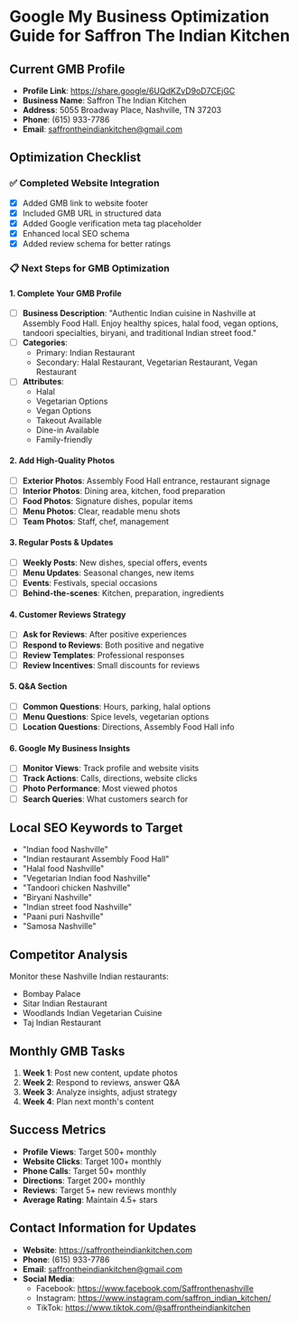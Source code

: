 # Google My Business Optimization Guide for Saffron The Indian Kitchen

## Current GMB Profile
- **Profile Link**: https://share.google/6UQdKZvD9oD7CEjGC
- **Business Name**: Saffron The Indian Kitchen
- **Address**: 5055 Broadway Place, Nashville, TN 37203
- **Phone**: (615) 933-7786
- **Email**: saffrontheindiankitchen@gmail.com

## Optimization Checklist

### ✅ Completed Website Integration
- [x] Added GMB link to website footer
- [x] Included GMB URL in structured data
- [x] Added Google verification meta tag placeholder
- [x] Enhanced local SEO schema
- [x] Added review schema for better ratings

### 📋 Next Steps for GMB Optimization

#### 1. Complete Your GMB Profile
- [ ] **Business Description**: "Authentic Indian cuisine in Nashville at Assembly Food Hall. Enjoy healthy spices, halal food, vegan options, tandoori specialties, biryani, and traditional Indian street food."
- [ ] **Categories**: 
  - Primary: Indian Restaurant
  - Secondary: Halal Restaurant, Vegetarian Restaurant, Vegan Restaurant
- [ ] **Attributes**: 
  - Halal
  - Vegetarian Options
  - Vegan Options
  - Takeout Available
  - Dine-in Available
  - Family-friendly

#### 2. Add High-Quality Photos
- [ ] **Exterior Photos**: Assembly Food Hall entrance, restaurant signage
- [ ] **Interior Photos**: Dining area, kitchen, food preparation
- [ ] **Food Photos**: Signature dishes, popular items
- [ ] **Menu Photos**: Clear, readable menu shots
- [ ] **Team Photos**: Staff, chef, management

#### 3. Regular Posts & Updates
- [ ] **Weekly Posts**: New dishes, special offers, events
- [ ] **Menu Updates**: Seasonal changes, new items
- [ ] **Events**: Festivals, special occasions
- [ ] **Behind-the-scenes**: Kitchen, preparation, ingredients

#### 4. Customer Reviews Strategy
- [ ] **Ask for Reviews**: After positive experiences
- [ ] **Respond to Reviews**: Both positive and negative
- [ ] **Review Templates**: Professional responses
- [ ] **Review Incentives**: Small discounts for reviews

#### 5. Q&A Section
- [ ] **Common Questions**: Hours, parking, halal options
- [ ] **Menu Questions**: Spice levels, vegetarian options
- [ ] **Location Questions**: Directions, Assembly Food Hall info

#### 6. Google My Business Insights
- [ ] **Monitor Views**: Track profile and website visits
- [ ] **Track Actions**: Calls, directions, website clicks
- [ ] **Photo Performance**: Most viewed photos
- [ ] **Search Queries**: What customers search for

## Local SEO Keywords to Target
- "Indian food Nashville"
- "Indian restaurant Assembly Food Hall"
- "Halal food Nashville"
- "Vegetarian Indian food Nashville"
- "Tandoori chicken Nashville"
- "Biryani Nashville"
- "Indian street food Nashville"
- "Paani puri Nashville"
- "Samosa Nashville"

## Competitor Analysis
Monitor these Nashville Indian restaurants:
- Bombay Palace
- Sitar Indian Restaurant
- Woodlands Indian Vegetarian Cuisine
- Taj Indian Restaurant

## Monthly GMB Tasks
1. **Week 1**: Post new content, update photos
2. **Week 2**: Respond to reviews, answer Q&A
3. **Week 3**: Analyze insights, adjust strategy
4. **Week 4**: Plan next month's content

## Success Metrics
- **Profile Views**: Target 500+ monthly
- **Website Clicks**: Target 100+ monthly
- **Phone Calls**: Target 50+ monthly
- **Directions**: Target 200+ monthly
- **Reviews**: Target 5+ new reviews monthly
- **Average Rating**: Maintain 4.5+ stars

## Contact Information for Updates
- **Website**: https://saffrontheindiankitchen.com
- **Phone**: (615) 933-7786
- **Email**: saffrontheindiankitchen@gmail.com
- **Social Media**: 
  - Facebook: https://www.facebook.com/Saffronthenashville
  - Instagram: https://www.instagram.com/saffron_indian_kitchen/
  - TikTok: https://www.tiktok.com/@saffrontheindiankitchen
